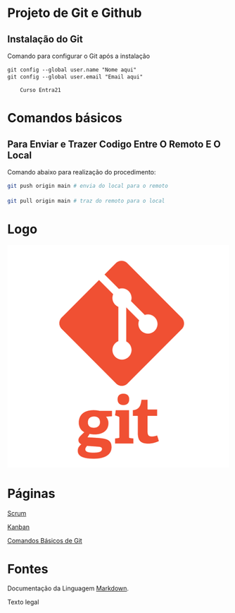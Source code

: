 # Projeto de Git e Github 

## Instalação do Git 

Comando para configurar o Git após a instalação 

``` 
git config --global user.name "Nome aqui"
git config --global user.email "Email aqui"
``` 


```
    Curso Entra21
```

# Comandos básicos

## Para Enviar e Trazer Codigo Entre O Remoto E O Local

 Comando abaixo para realização do procedimento:

```bash
git push origin main # envia do local para o remoto 

git pull origin main # traz do remoto para o local
```

# Logo
![Imagem da logo do git](Imagens/git.png)

# Páginas
[Scrum](scrum.md)

[Kanban](kanban.md)

[Comandos Básicos de Git](comandos_basicos.md)

# Fontes

Documentação da Linguagem [Markdown](https://docs.github.com/pt/get-started/writing-on-github/getting-started-with-writing-and-formatting-on-github/basic-writing-and-formatting-syntax).

Texto legal